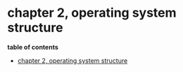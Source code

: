 # chapter 2, operating system structure

**table of contents**
- [chapter 2, operating system structure](#chapter-2-operating-system-structure)


